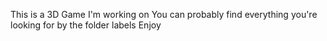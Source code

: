 This is a 3D Game I'm working on
You can probably find everything you're looking for by the folder labels
Enjoy
